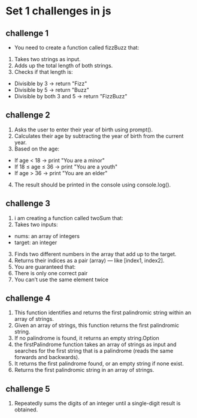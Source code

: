 # Set 1 challenges in js
## challenge 1 
- You need to create a function called fizzBuzz that:
1. Takes two strings as input.
2. Adds up the total length of both strings.
3. Checks if that length is:
- Divisible by 3 → return "Fizz"
- Divisible by 5 → return "Buzz"
- Divisible by both 3 and 5 → return "FizzBuzz"
## challenge 2
1. Asks the user to enter their year of birth using prompt().
2. Calculates their age by subtracting the year of birth from the current year.
3. Based on the age:
- If age < 18 → print "You are a minor"
- If 18 ≤ age ≤ 36 → print "You are a youth"
- If age > 36 → print "You are an elder"
4. The result should be printed in the console using console.log().
## challenge 3
1. i am creating a function called twoSum that:
2. Takes two inputs:
- nums: an array of integers
- target: an integer
3. Finds two different numbers in the array that add up to the target.
4. Returns their indices as a pair (array) — like [index1, index2].
5. You are guaranteed that:
6. There is only one correct pair
7. You can’t use the same element twice
## challenge 4
1. This function identifies and returns the first palindromic string within an array of strings. 
2. Given an array of strings, this function returns the first palindromic string. 
3. If no palindrome is found, it returns an empty string.Option 
4. the firstPalindrome function takes an array of strings as input and searches for the first string that is a palindrome (reads the same forwards and backwards). 
5.  It returns the first palindrome found, or an empty string if none exist.
6. Returns the first palindromic string in an array of strings.
## challenge 5
1. Repeatedly sums the digits of an integer until a single-digit result is obtained.












